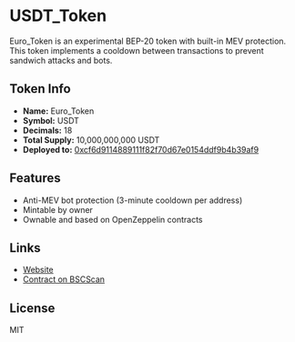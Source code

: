 
# USDT_Token

Euro_Token is an experimental BEP-20 token with built-in MEV protection.  
This token implements a cooldown between transactions to prevent sandwich attacks and bots.

## Token Info

- **Name:** Euro_Token  
- **Symbol:** USDT  
- **Decimals:** 18  
- **Total Supply:** 10,000,000,000 USDT  
- **Deployed to:** [0xcf6d9114889111f82f70d67e0154ddf9b4b39af9](https://bscscan.com/token/0xcf6d9114889111f82f70d67e0154ddf9b4b39af9)

## Features

- Anti-MEV bot protection (3-minute cooldown per address)
- Mintable by owner
- Ownable and based on OpenZeppelin contracts

## Links

- [Website](https://usdt-token1.github.io/USDT_Token/)
- [Contract on BSCScan](https://bscscan.com/address/0xcf6d9114889111f82f70d67e0154ddf9b4b39af9)

## License

MIT

